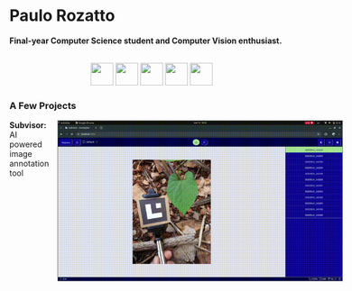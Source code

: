 # Paulo Rozatto

<b>Final-year Computer Science student and Computer Vision enthusiast.</b>

<br>

<center>
<img width=40 height=40 src="https://cdn.jsdelivr.net/gh/devicons/devicon@latest/icons/linux/linux-original.svg" />
<img width=40 height=40 src="https://cdn.jsdelivr.net/gh/devicons/devicon@latest/icons/javascript/javascript-original.svg"/>
<img width=40 height=40 src="https://cdn.jsdelivr.net/gh/devicons/devicon@latest/icons/java/java-original-wordmark.svg" />
<img width=40 height=40 src="https://cdn.jsdelivr.net/gh/devicons/devicon@latest/icons/python/python-original-wordmark.svg" />
<img width=40 height=40 src="https://cdn.jsdelivr.net/gh/devicons/devicon@latest/icons/pytorch/pytorch-plain-wordmark.svg" />
</center>

### A Few Projects

<span style="display: flex; gap: 15px;">
    <div>
        <b>Subvisor:</b>
        AI powered image annotation tool 
    </div>
    <img src="images/subvisor.gif"  style="border:1px solid gray;"/>
</span>
